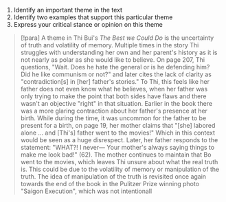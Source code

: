 1. Identify an important theme in the text
2. Identify two examples that support this particular theme
3. Express your critical stance or opinion on this theme

> [!para]
> A theme in Thi Bui's *The Best we Could Do* is the uncertainty of truth and volatility of memory. Multiple times in the story Thi struggles with understanding her own and her parent's history as it is not nearly as polar as she would like to believe. On page 207, Thi questions, "Wait. Does he hate the general or is he defending him? Did he like communism or not?" and later cites the lack of clarity as "contradiction[s] in [her] father's stories." To Thi, this feels like her father does not even know what he believes, when her father was only trying to make the point that both sides have flaws and there wasn't an objective "right" in that situation. Earlier in the book there was a more glaring contraction about her father's presence at her birth. While during the time, it was uncommon for the father to be present for a birth, on page 19, her mother claims that "[she] labored alone … and [Thi's] father went to the movies!" Which in this context would be seen as a huge disrespect. Later, her father responds to the statement: "WHAT?! I never— Your mother's always saying things to make me look bad!" (62). The mother continues to maintain that Bo went to the movies, which leaves Thi unsure about what the real truth is. This could be due to the volatility of memory or manipulation of the truth. The idea of manipulation of the truth is revisited once again towards the end of the book in the Pulitzer Prize winning photo "Saigon Execution", which was not intentionall